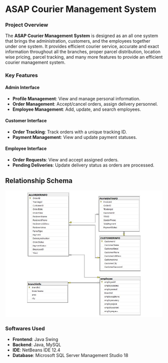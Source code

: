 # ASAP Courier Management System

### Project Overview
The **ASAP Courier Management System** is designed as an all one system that brings the administration, customers, and the employees together under one system. It provides efficient courier service, accurate and exact information throughout all the branches, proper parcel distribution, location wise pricing, parcel tracking, and many more features to provide an efficient courier management system.

### Key Features

#### Admin Interface
- **Profile Management**: View and manage personal information.
- **Order Management**: Accept/cancel orders, assign delivery personnel.
- **Employee Management**: Add, update, and search employees.
  
#### Customer Interface
- **Order Tracking**: Track orders with a unique tracking ID.
- **Payment Management**: View and update payment statuses.

#### Employee Interface
- **Order Requests**: View and accept assigned orders.
- **Pending Deliveries**: Update delivery status as orders are processed.
## Relationship Schema

![Relationship Schema](https://github.com/ashfiqunmustari/ASAP-Courier-Database-Management-System/blob/main/RelationshipSchema.png?raw=true)
### Softwares Used
- **Frontend**: Java Swing
- **Backend**: Java, MySQL
- **IDE**: NetBeans IDE 12.4
- **Database**: Microsoft SQL Server Management Studio 18
